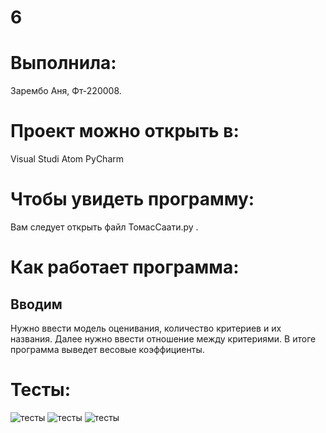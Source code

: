# 6
# Выполнила: 
Зарембо Аня, Фт-220008.
# Проект можно открыть в:
Visual Studi
Atom
PyCharm
# Чтобы увидеть программу:
Вам следует открыть файл ТомасСаати.py . 
# Как работает программа:
## Вводим
Нужно ввести модель оценивания, количество критериев и их названия.
Далее нужно ввести отношение между критериями.
В итоге программа выведет весовые коэффициенты.
# Тесты:
![тесты](https://sun9-3.userapi.com/impf/OlD3U1Wpx65laSXdrtCXJp43jr8L39AXXPn_Hg/UIt_Zzz1aDA.jpg?size=531x333&quality=96&sign=0bca992f70dbc2a8114aff0551137279&type=album)
![тесты](https://sun9-65.userapi.com/impf/96-VBk7bxk90lbII4MSyWaIQp8Xgcr2_XHYt0Q/kNfKiiYwAOU.jpg?size=630x444&quality=96&sign=08ffa6bf4e2ca842903ca83b1ca151ac&type=album)
![тесты](https://sun9-36.userapi.com/impf/EXQ0KF_R7cNNEpM9O6WvZfCTNbjKjt_uPhrr7Q/xcCO2IGElZI.jpg?size=942x558&quality=96&sign=db6e86e55a68d9c322e79a74e9416206&type=album)

